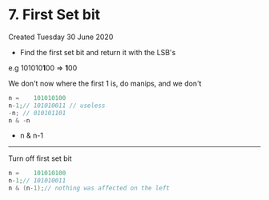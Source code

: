 # 7. First Set bit
Created Tuesday 30 June 2020

* Find the first set bit and return it with the LSB's

e.g 101010**1**00 ⇒ **1**00

We don't now where the first 1 is, do manips, and we don't
```cpp
n =    101010100
n-1;// 101010011 // useless
-n; // 010101101
n & -n
```

* n & n-1


*****

Turn off first set bit
```cpp
n =    101010100
n-1;// 101010011
n & (n-1);// nothing was affected on the left
```
